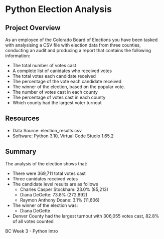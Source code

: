 # Python Election Analysis

## Project Overview

As an employee of the Colorado Board of Elections you have been tasked with analysising a CSV file with election data from three counties, conducting an audit and producing a report that contains the following information:
- The total number of votes cast
- A complete list of canidates who received votes
- The total votes each candidate received
- The percentage of the vote each candidate received
- The winner of the election, based on the popular vote.
- The number of votes cast in each county
- The percentage of votes cast in each county
- Which county had the largest voter turnout


## Resources
* Data Source: election_results.csv
* Software: Python 3.10, Virtual Code Studio  1.65.2

## Summary

The analysis of the election shows that: 

* There were 369,711 total votes cast
* Three canidates received votes
* The candidate level results are as follows
    * Charles Casper Stockham: 23.0% (85,213)
    * Diana DeGette: 73.8% (272,892)
    * Raymon Anthony Doane: 3.1% (11,606)
* The winner of the election was:
    * Diana DeGette
* Denver County had the largest turnout with 306,055 votes cast, 82.8% of all votes counted





BC Week 3 - Python Intro

